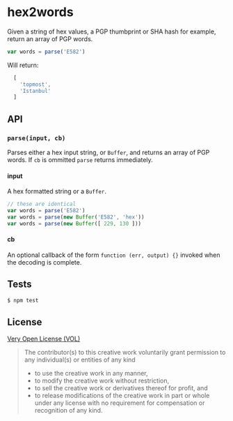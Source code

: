 hex2words
==================

Given a string of hex values, a PGP thumbprint or SHA
hash for example, return an array of PGP words.

```javascript
var words = parse('E582')
```

Will return:

```javascript
  [
    'topmost',
    'Istanbul'
  ]
```

## API

### `parse(input, cb)`
Parses either a hex input string, or `Buffer`, and returns an
array of PGP words. If `cb` is ommitted `parse` returns
immediately.

#### input
A hex formatted string or a `Buffer`.

```javascript
// these are identical
var words = parse('E582')
var words = parse(new Buffer('E582', 'hex'))
var words = parse(new Buffer([ 229, 130 ]))
```

#### cb
An optional callback of the form `function (err, output) {}`
invoked when the decoding is complete.

## Tests

```sh
$ npm test
```

## License

[Very Open License (VOL)](http://veryopenlicense.com/)

> The contributor(s) to this creative work voluntarily grant permission
> to any individual(s) or entities of any kind
> - to use the creative work in any manner,
> - to modify the creative work without restriction,
> - to sell the creative work or derivatives thereof for profit, and
> - to release modifications of the creative work in part or whole under any license
> with no requirement for compensation or recognition of any kind.
